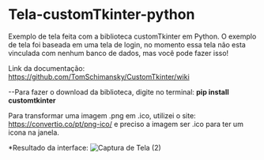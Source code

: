 # Tela-customTkinter-python
Exemplo de tela feita com a biblioteca customTkinter em Python. O exemplo de tela foi baseada em uma tela de login, no momento essa tela não esta vinculada com nenhum banco de dados, mas você pode fazer isso!

Link da documentação: https://github.com/TomSchimansky/CustomTkinter/wiki

--Para fazer o download da biblioteca, digite no terminal:
**pip install customtkinter**

Para transformar uma imagem .png em .ico, utilizei o site: https://convertio.co/pt/png-ico/ e preciso a imagem ser .ico para ter um icona na janela.

*Resultado da interface:
![Captura de Tela (2)](https://user-images.githubusercontent.com/125741218/220095178-dad5dca8-6395-47f5-bb9e-282ed27b4cd6.png)
